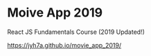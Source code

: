 # Moive App 2019

React JS Fundamentals Course (2019 Updated!)

 https://jyh7a.github.io/movie_app_2019/
